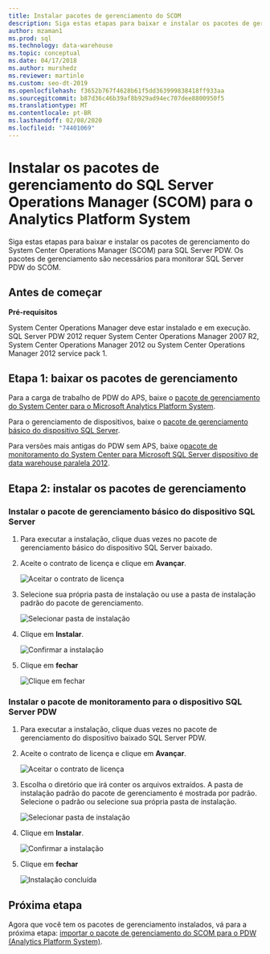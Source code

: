 ```yaml
---
title: Instalar pacotes de gerenciamento do SCOM
description: Siga estas etapas para baixar e instalar os pacotes de gerenciamento do System Center Operations Manager (SCOM) para SQL Server PDW. Os pacotes de gerenciamento são necessários para monitorar SQL Server PDW do SCOM.
author: mzaman1
ms.prod: sql
ms.technology: data-warehouse
ms.topic: conceptual
ms.date: 04/17/2018
ms.author: murshedz
ms.reviewer: martinle
ms.custom: seo-dt-2019
ms.openlocfilehash: f3652b767f4628b61f5dd363999838418ff933aa
ms.sourcegitcommit: b87d36c46b39af8b929ad94ec707dee8800950f5
ms.translationtype: MT
ms.contentlocale: pt-BR
ms.lasthandoff: 02/08/2020
ms.locfileid: "74401069"
---
```

# <a name="install-sql-server-operations-manager-scom-management-packs-for-analytics-platform-system"></a>Instalar os pacotes de gerenciamento do SQL Server Operations Manager (SCOM) para o Analytics Platform System
Siga estas etapas para baixar e instalar os pacotes de gerenciamento do System Center Operations Manager (SCOM) para SQL Server PDW. Os pacotes de gerenciamento são necessários para monitorar SQL Server PDW do SCOM.  
  
## <a name="BeforeBegin"></a>Antes de começar  
**Pré-requisitos**  
  
System Center Operations Manager deve estar instalado e em execução. SQL Server PDW 2012 requer System Center Operations Manager 2007 R2, System Center Operations Manager 2012 ou System Center Operations Manager 2012 service pack 1.  
  
## <a name="Step1"></a>Etapa 1: baixar os pacotes de gerenciamento  
Para a carga de trabalho de PDW do APS, baixe o [pacote de gerenciamento do System Center para o Microsoft Analytics Platform System](https://go.microsoft.com/fwlink/?LinkId=396857).  
  
Para o gerenciamento de dispositivos, baixe o [pacote de gerenciamento básico do dispositivo SQL Server](https://docs.microsoft.com/previous-versions/system-center/packs/gg602398(v=technet.10)).  
  
Para versões mais antigas do PDW sem APS, baixe o[pacote de monitoramento do System Center para Microsoft SQL Server dispositivo de data warehouse paralela 2012](https://go.microsoft.com/fwlink/p/?LinkId=282661).  
  
<!-- MISSING LINKS - For the HDInsight workload, download the [System Center Management Pack for HDInsight](https://go.microsoft.com/fwlink/?LinkId=390208).  -->
  
## <a name="Step2"></a>Etapa 2: instalar os pacotes de gerenciamento  
  
### <a name="install-the-sql-server-appliance-base-management-pack"></a>Instalar o pacote de gerenciamento básico do dispositivo SQL Server  
  
1.  Para executar a instalação, clique duas vezes no pacote de gerenciamento básico do dispositivo SQL Server baixado.  
  
2.  Aceite o contrato de licença e clique em **Avançar**.  
  
    ![Aceitar o contrato de licença](./media/install-the-scom-management-packs/SCOM_licnse_agrmt.png "SCOM_licnse_agrmt")  
  
3.  Selecione sua própria pasta de instalação ou use a pasta de instalação padrão do pacote de gerenciamento.  
  
    ![Selecionar pasta de instalação](./media/install-the-scom-management-packs/SCOM_licnse_agrmt2.png "SCOM_licnse_agrmt2")  
  
4.  Clique em **Instalar**.  
  
    ![Confirmar a instalação](./media/install-the-scom-management-packs/SCOM_licnse_agrmt3.png "SCOM_licnse_agrmt3")  
  
5.  Clique em **fechar**  
  
    ![Clique em fechar](./media/install-the-scom-management-packs/SCOM_licnse_agrmt4.png "SCOM_licnse_agrmt4")  
  
### <a name="install-the-monitoring-pack-for-sql-server-pdw-appliance"></a>Instalar o pacote de monitoramento para o dispositivo SQL Server PDW  
  
1.  Para executar a instalação, clique duas vezes no pacote de gerenciamento do dispositivo baixado SQL Server PDW.  
  
2.  Aceite o contrato de licença e clique em **Avançar**.  
  
    ![Aceitar o contrato de licença](./media/install-the-scom-management-packs/SCOM_licnse_agmtB.png "SCOM_licnse_agmtB")  
  
3.  Escolha o diretório que irá conter os arquivos extraídos. A pasta de instalação padrão do pacote de gerenciamento é mostrada por padrão. Selecione o padrão ou selecione sua própria pasta de instalação.  
  
    ![Selecionar pasta de instalação](./media/install-the-scom-management-packs/SCOM_licnse_agmtB1.png "SCOM_licnse_agmtB1")  
  
4.  Clique em **Instalar**.  
  
    ![Confirmar a instalação](./media/install-the-scom-management-packs/SCOM_licnse_agmtB2.png "SCOM_licnse_agmtB2")  
  
5.  Clique em **fechar**  
  
    ![Instalação concluída](./media/install-the-scom-management-packs/SCOM_licnse_agmtB3.png "SCOM_licnse_agmtB3")  
  
## <a name="next-step"></a>Próxima etapa  
Agora que você tem os pacotes de gerenciamento instalados, vá para a próxima etapa: [importar o pacote de gerenciamento do SCOM para o PDW &#40;Analytics Platform System&#41;](import-the-scom-management-pack-for-pdw.md).  
  
<!-- MISSING LINKS ## See Also  
[Common Metadata Query Examples &#40;SQL Server PDW&#41;](../sqlpdw/common-metadata-query-examples-sql-server-pdw.md)  -->  
  
